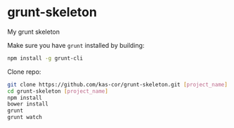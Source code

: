 grunt-skeleton
==============

My grunt skeleton

Make sure you have `grunt` installed by building:
```bash
npm install -g grunt-cli
```

Clone repo:
```bash
git clone https://github.com/kas-cor/grunt-skeleton.git [project_name]
cd grunt-skeleton [project_name]
npm install
bower install
grunt
grunt watch
```
